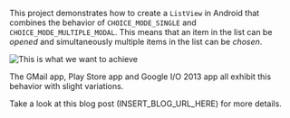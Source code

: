 This project demonstrates how to create a `ListView` in Android that combines the behavior of `CHOICE_MODE_SINGLE` and `CHOICE_MODE_MULTIPLE_MODAL`. This means that an item in the list can be _opened_ and simultaneously multiple items in the list can be _chosen_.

![This is what we want to achieve][1]


The GMail app, Play Store app and Google I/O 2013 app all exhibit this behavior with slight variations.

Take a look at this blog post (INSERT_BLOG_URL_HERE) for more details.

  [1]: https://lh5.googleusercontent.com/-HVUbT2xSCHE/UbNPf0kqtFI/AAAAAAAAAHk/cAFBmm4HglY/s512/target_ui.png "target_ui.png"
